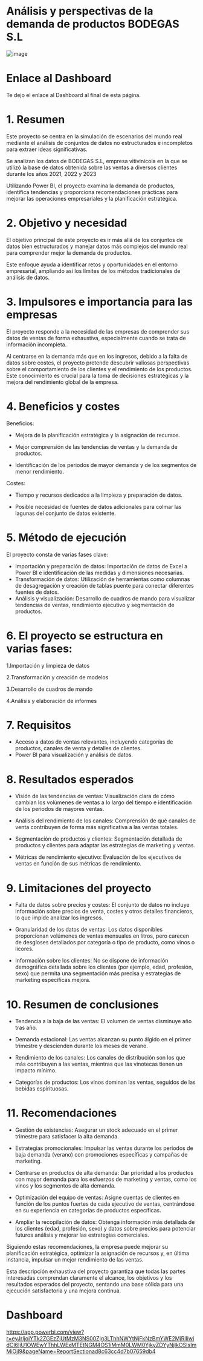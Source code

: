 # Análisis y perspectivas de la demanda de productos BODEGAS S.L

![image](https://github.com/datacanovas/-An-lisis-y-perspectivas-de-la-demanda-de-productos-BODEGAS-S.L/assets/157279064/e9c18285-258a-4d53-a511-baed5875aacf)

# Enlace al Dashboard

Te dejo el enlace al Dashboard al final de esta página.


# 1. Resumen

Este proyecto se centra en la simulación de escenarios del mundo real mediante el análisis de conjuntos de datos no estructurados e incompletos para extraer ideas significativas. 

Se analizan los datos de BODEGAS S.L, empresa vitivinícola en la que se utilizó la base de datos obtenida sobre las ventas  a diversos clientes durante los años 2021, 2022 y 2023 

Utilizando Power BI, el proyecto examina la demanda de productos, identifica tendencias y proporciona recomendaciones prácticas para mejorar las operaciones empresariales y la planificación estratégica.


# 2. Objetivo y necesidad

El objetivo principal de este proyecto es ir más allá de los conjuntos de datos bien estructurados y manejar datos más complejos del mundo real para comprender mejor la demanda de productos. 

Este enfoque ayuda a identificar retos y oportunidades en el entorno empresarial, ampliando así los límites de los métodos tradicionales de análisis de datos.

# 3. Impulsores e importancia para las empresas

El proyecto responde a la necesidad de las empresas de comprender sus datos de ventas de forma exhaustiva, especialmente cuando se trata de información incompleta.

Al centrarse en la demanda más que en los ingresos, debido a la falta de datos sobre costes, el proyecto pretende descubrir valiosas perspectivas sobre el comportamiento de los clientes y el rendimiento de los productos. Este conocimiento es crucial para la toma de decisiones estratégicas y la mejora del rendimiento global de la empresa.

# 4. Beneficios y costes
Beneficios:

- Mejora de la planificación estratégica y la asignación de recursos.

- Mejor comprensión de las tendencias de ventas y la demanda de productos.

- Identificación de los periodos de mayor demanda y de los segmentos de menor rendimiento.

Costes:

- Tiempo y recursos dedicados a la limpieza y preparación de datos.

- Posible necesidad de fuentes de datos adicionales para colmar las lagunas del conjunto de datos existente.

# 5. Método de ejecución

El proyecto consta de varias fases clave:

- Importación y preparación de datos: Importación de datos de Excel a Power BI e identificación de las medidas y dimensiones necesarias.
- Transformación de datos: Utilización de herramientas como columnas de desagregación y creación de tablas puente para conectar diferentes fuentes de datos.
- Análisis y visualización: Desarrollo de cuadros de mando para visualizar tendencias de ventas, rendimiento ejecutivo y segmentación de productos.

# 6. El proyecto se estructura en varias fases:

1.Importación y limpieza de datos 

2.Transformación y creación de modelos

3.Desarrollo de cuadros de mando 

4.Análisis y elaboración de informes 

# 7. Requisitos

- Acceso a datos de ventas relevantes, incluyendo categorías de productos, canales de venta y detalles de clientes.
- Power BI para visualización y análisis de datos.

# 8. Resultados esperados

- Visión de las tendencias de ventas: Visualización clara de cómo cambian los volúmenes de ventas a lo largo del tiempo e identificación de los periodos de mayores ventas.

- Análisis del rendimiento de los canales: Comprensión de qué canales de venta contribuyen de forma más significativa a las ventas totales.

- Segmentación de productos y clientes: Segmentación detallada de productos y clientes para adaptar las estrategias de marketing y ventas.

- Métricas de rendimiento ejecutivo: Evaluación de los ejecutivos de ventas en función de sus métricas de rendimiento.


# 9. Limitaciones del proyecto

- Falta de datos sobre precios y costes: El conjunto de datos no incluye información sobre precios de venta, costes y otros detalles financieros, lo que impide analizar los ingresos.

- Granularidad de los datos de ventas: Los datos disponibles proporcionan volúmenes de ventas mensuales en litros, pero carecen de desgloses detallados por categoría o tipo de producto, como vinos o licores.

- Información sobre los clientes: No se dispone de información demográfica detallada sobre los clientes (por ejemplo, edad, profesión, sexo) que permita una segmentación más precisa y estrategias de marketing específicas.mejora.


# 10. Resumen de conclusiones

- Tendencia a la baja de las ventas: El volumen de ventas disminuye año tras año.
  
- Demanda estacional: Las ventas alcanzan su punto álgido en el primer trimestre y descienden durante los meses de verano.

- Rendimiento de los canales: Los canales de distribución son los que más contribuyen a las ventas, mientras que las vinotecas tienen un impacto mínimo.

- Categorías de productos: Los vinos dominan las ventas, seguidos de las bebidas espirituosas.

# 11. Recomendaciones

- Gestión de existencias: Asegurar un stock adecuado en el primer trimestre para satisfacer la alta demanda.
  
- Estrategias promocionales: Impulsar las ventas durante los periodos de baja demanda (verano) con promociones específicas y campañas de marketing.
  
- Centrarse en productos de alta demanda: Dar prioridad a los productos con mayor demanda para los esfuerzos de marketing y ventas, como los vinos y los segmentos de alta demanda.

- Optimización del equipo de ventas: Asigne cuentas de clientes en función de los puntos fuertes de cada ejecutivo de ventas, centrándose en su experiencia en categorías de productos específicas.

- Ampliar la recopilación de datos: Obtenga información más detallada de los clientes (edad, profesión, sexo) y datos sobre precios para potenciar futuros análisis y mejorar las estrategias comerciales.

Siguiendo estas recomendaciones, la empresa puede mejorar su planificación estratégica, optimizar la asignación de recursos y, en última instancia, impulsar un mejor rendimiento de las ventas.

Esta descripción exhaustiva del proyecto garantiza que todas las partes interesadas comprendan claramente el alcance, los objetivos y los resultados esperados del proyecto, sentando una base sólida para una ejecución satisfactoria y una mejora continua.

# Dashboard

https://app.powerbi.com/view?r=eyJrIjoiYTk2ZGEzZjUtMzM3NS00Zjg3LThhNWYtNjFkNzBmYWE2MjRlIiwidCI6IjU1OWEwYThhLWExMTEtNGM4OS1iMmM0LWM0YjkyZDYyNjlkOSIsImMiOjl9&pageName=ReportSectionad8c63cc4d7b07659db4
